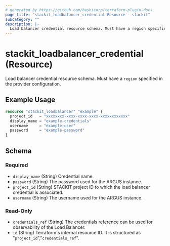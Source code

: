 ```yaml
---
# generated by https://github.com/hashicorp/terraform-plugin-docs
page_title: "stackit_loadbalancer_credential Resource - stackit"
subcategory: ""
description: |-
  Load balancer credential resource schema. Must have a region specified in the provider configuration.
---
```


# stackit_loadbalancer_credential (Resource)

Load balancer credential resource schema. Must have a `region` specified in the provider configuration.

## Example Usage

```terraform
resource "stackit_loadbalancer" "example" {
  project_id   = "xxxxxxxx-xxxx-xxxx-xxxx-xxxxxxxxxxxx"
  display_name = "example-credentials"
  username     = "example-user"
  password     = "example-password"
}
```

<!-- schema generated by tfplugindocs -->
## Schema

### Required

- `display_name` (String) Credential name.
- `password` (String) The password used for the ARGUS instance.
- `project_id` (String) STACKIT project ID to which the load balancer credential is associated.
- `username` (String) The username used for the ARGUS instance.

### Read-Only

- `credentials_ref` (String) The credentials reference can be used for observability of the Load Balancer.
- `id` (String) Terraform's internal resource ID. It is structured as "`project_id`","`credentials_ref`".

